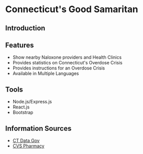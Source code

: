 # Connecticut's Good Samaritan

##  Introduction


##  Features
+ Show nearby Naloxone providers and Health Clinics
+ Provides statistics on Connecticut's Overdose Crisis
+ Provides instructions for an Overdose Crisis
+ Available in Multiple Languages


##  Tools
+ Node.js/Express.js
+ React.js
+ Bootstrap

##  Information Sources
+ [CT Data Gov](https://data.ct.gov/browse?category=Health+and+Human+Services)
+ [CVS Pharmacy](https://www.cvs.com/content/prescription-drug-abuse/save-a-life)



